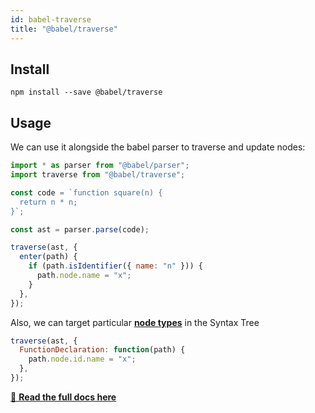 ```yaml
---
id: babel-traverse
title: "@babel/traverse"
---
```


## Install

```shell npm2yarn
npm install --save @babel/traverse
```

## Usage

We can use it alongside the babel parser to traverse and update nodes:

```js title="JavaScript"
import * as parser from "@babel/parser";
import traverse from "@babel/traverse";

const code = `function square(n) {
  return n * n;
}`;

const ast = parser.parse(code);

traverse(ast, {
  enter(path) {
    if (path.isIdentifier({ name: "n" })) {
      path.node.name = "x";
    }
  },
});
```

Also, we can target particular [**node types**](https://babeljs.io/docs/en/babel-types#api) in the Syntax Tree

```js title="JavaScript"
traverse(ast, {
  FunctionDeclaration: function(path) {
    path.node.id.name = "x";
  },
});
```

[📖 **Read the full docs here**](https://github.com/thejameskyle/babel-handbook/blob/master/translations/en/plugin-handbook.md#babel-traverse)

